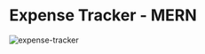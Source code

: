 # Expense Tracker - MERN

![expense-tracker](https://user-images.githubusercontent.com/21334503/99250165-415c2b00-2831-11eb-96e6-4496bf2fabf9.png)
